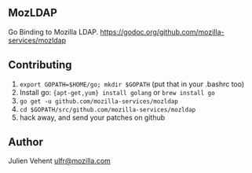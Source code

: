 MozLDAP
-------
Go Binding to Mozilla LDAP.
https://godoc.org/github.com/mozilla-services/mozldap

Contributing
------------

1. `export GOPATH=$HOME/go; mkdir $GOPATH` (put that in your .bashrc too)
2. Install go: `{apt-get,yum} install golang` or `brew install go`
3. `go get -u github.com/mozilla-services/mozldap`
4. `cd $GOPATH/src/github.com/mozilla-services/mozldap`
5. hack away, and send your patches on github

Author
------
Julien Vehent <ulfr@mozilla.com>
